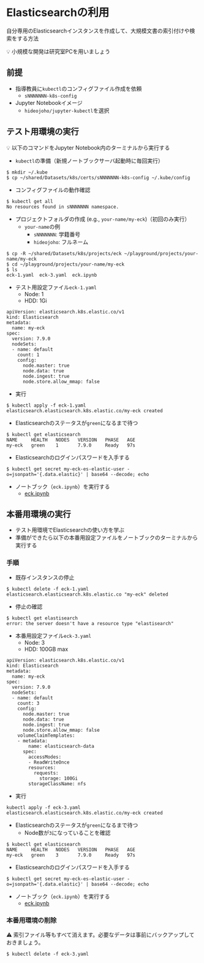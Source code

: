 # Elasticsearchの利用

自分専用のElasticsearchインスタンスを作成して、大規模文書の索引付けや検索をする方法

:bulb: 小規模な開発は研究室PCを用いましょう

## 前提

- 指導教員に`kubectl`のコンフィグファイル作成を依頼
  - `sNNNNNNN-k8s-config`
- Jupyter Notebookイメージ
  - `hideojoho/jupyter-kubectl`を選択

## テスト用環境の実行
:bulb: 以下のコマンドをJupyter Notebook内のターミナルから実行する

- `kubectl`の準備（新規ノートブックサーバ起動時に毎回実行）

```
$ mkdir ~/.kube
$ cp ~/shared/Datasets/k8s/certs/sNNNNNNN-k8s-config ~/.kube/config
```

- コンフィグファイルの動作確認
```
$ kubectl get all
No resources found in sNNNNNNN namespace.
```

- プロジェクトフォルダの作成 (e.g., `your-name/my-eck`)（初回のみ実行）
  - `your-name`の例
    - `sNNNNNNN`: 学籍番号
    - `hideojoho`: フルネーム

```
$ cp -R ~/shared/Datasets/k8s/projects/eck ~/playground/projects/your-name/my-eck
$ cd ~/playground/projects/your-name/my-eck
$ ls
eck-1.yaml  eck-3.yaml  eck.ipynb
```

- テスト用設定ファイル`eck-1.yaml`
  - Node: 1
  - HDD: 1Gi

```
apiVersion: elasticsearch.k8s.elastic.co/v1
kind: Elasticsearch
metadata:
  name: my-eck
spec:
  version: 7.9.0
  nodeSets:
  - name: default
    count: 1
    config:
      node.master: true
      node.data: true
      node.ingest: true
      node.store.allow_mmap: false
```

- 実行

```
$ kubectl apply -f eck-1.yaml
elasticsearch.elasticsearch.k8s.elastic.co/my-eck created
```

- Elasticsearchのステータスが`green`になるまで待つ

```
$ kubectl get elasticsearch
NAME     HEALTH   NODES   VERSION   PHASE   AGE
my-eck   green    1       7.9.0     Ready   97s
```

- Elasticsearchのログインパスワードを入手する

```
$ kubectl get secret my-eck-es-elastic-user -o=jsonpath='{.data.elastic}' | base64 --decode; echo
```

- ノートブック（`eck.ipynb`）を実行する
  - [eck.ipynb](ipynb/eck.ipynb)

## 本番用環境の実行

- テスト用環境でElasticsearchの使い方を学ぶ
- 準備ができたら以下の本番用設定ファイルをノートブックのターミナルから実行する

### 手順

- 既存インスタンスの停止

```
$ kubectl delete -f eck-1.yaml
elasticsearch.elasticsearch.k8s.elastic.co "my-eck" deleted
```

- 停止の確認

```
$ kubectl get elastisearch
error: the server doesn't have a resource type "elastisearch"
```

- 本番用設定ファイル`eck-3.yaml`
  - Node: 3
  - HDD: 100GB max

```
apiVersion: elasticsearch.k8s.elastic.co/v1
kind: Elasticsearch
metadata:
  name: my-eck
spec:
  version: 7.9.0
  nodeSets:
  - name: default
    count: 3
    config:
      node.master: true
      node.data: true
      node.ingest: true
      node.store.allow_mmap: false
    volumeClaimTemplates:
    - metadata:
        name: elasticsearch-data
      spec:
        accessModes:
        - ReadWriteOnce
        resources:
          requests:
            storage: 100Gi
        storageClassName: nfs
```

- 実行

```
kubectl apply -f eck-3.yaml
elasticsearch.elasticsearch.k8s.elastic.co/my-eck created
```

- Elasticsearchのステータスが`green`になるまで待つ
  - Node数が`3`になっていることを確認

```
$ kubectl get elasticsearch
NAME     HEALTH   NODES   VERSION   PHASE   AGE
my-eck   green    3       7.9.0     Ready   97s
```

- Elasticsearchのログインパスワードを入手する

```
$ kubectl get secret my-eck-es-elastic-user -o=jsonpath='{.data.elastic}' | base64 --decode; echo
```

- ノートブック（`eck.ipynb`）を実行する
  - [eck.ipynb](ipynb/eck.ipynb)


### 本番用環境の削除

:warning: 索引ファイル等もすべて消えます。必要なデータは事前にバックアップしておきましょう。

```
$ kubectl delete -f eck-3.yaml
```
